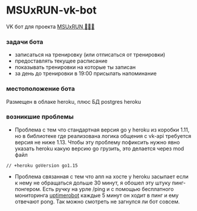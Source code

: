 # MSUxRUN-vk-bot
VK бот для проекта [MSUxRUN 🏃🏻‍♂️](https://vk.com/msu_run)
### задачи бота
- записаться на тренировку (или отписаться от тренировки)
- предоставлять текущее расписание
- показывать тренировки на которые ты записан
- за день до тренировки в 19:00 присылать напоминание
### местоположение бота
Размещен в облаке heroku, плюс БД postgres heroku
### возникшие проблемы
- Проблема с тем что стандартная версия go у heroku из коробки 1.11, но в библиотеке где реализована логика общения с vk-api требуется версия не ниже 1.13. Чтобы эту проблему пофиксить нужно явно указать heroku какую версию go грузить, это делается через mod файл
```
// +heroku goVersion go1.15
```
- Проблема связанная с тем что апп на хосте у heroku засыпает если к нему не обращаться дольше 30 минут, я обошел эту штуку пинг-понгером. Есть ручку на урле /ping и с помощью бесплатного мониторинга [uptimerobot](https://uptimerobot.com/) каждые 5 минут он ходит в пинг и ему отвечают pong. Так можно смотреть не загнулся ли бот совсем.
